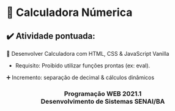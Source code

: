 # 💯 Calculadora Númerica

## ✔️ Atividade pontuada:

📑 Desenvolver Calculadora com HTML, CSS & JavaScript Vanilla

* 	Requisito: Proibido utilizar funções prontas (ex: eval).

➕ Incremento: separação de decimal & cálculos dinâmicos 

<h3 align="center"> Programação WEB 2021.1 <br> Desenvolvimento de Sistemas SENAI/BA</h3>
